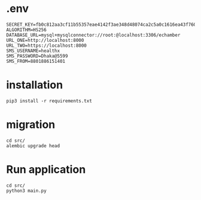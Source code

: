 # .env

```
SECRET_KEY=fb0c812aa3cf11b55357eae4142f3ae348d48074ca2c5a0c1616ea43f76039c9
ALGORITHM=HS256
DATABASE_URL=mysql+mysqlconnector://root:@localhost:3306/echamber
URL_ONE=http://localhost:8000
URL_TWO=https://localhost:8000
SMS_USERNAME=healthx
SMS_PASSWORD=Dhaka@5599
SMS_FROM=8801886151401
```

# installation

```
pip3 install -r requirements.txt
```

# migration

```
cd src/
alembic upgrade head
```

# Run application

```
cd src/
python3 main.py
```
